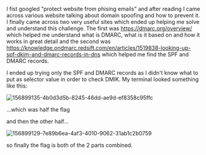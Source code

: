 I fist googled "protect website from phising emails" and after reading I came across various website talking about domain spoofing and how to prevent it. I finally came 
across two very useful sites which ended up helping me solve and understand this challenge. The first was  https://dmarc.org/overview/ which helped me understand what is 
DMARC, what is it based on and how it works in great detail and the second was https://knowledge.ondmarc.redsift.com/en/articles/1519838-looking-up-spf-dkim-and-dmarc-records-in-dns 
which helped me find the SPF and DMARC records. 

I ended up trying only the SPF and DMARC records as I didn't know what to put as selector value in order to check DMIK. My terminal looked something like this: 





![156899135-4b0d3d5b-8245-46dd-ae9d-ef8358c95ffc](https://user-images.githubusercontent.com/68371827/163560866-5eb0fdc9-1cc2-4933-8fe9-b57168235ceb.png)

...which was half the flag 


and then the other half...


![156899129-7e89b6ea-4af3-4010-9062-31ab1c2b0759](https://user-images.githubusercontent.com/68371827/163560899-ec3118ed-8b45-4b8d-afa1-a13bfe48b921.png)



so finally the flag is both of the 2 parts combined. 
